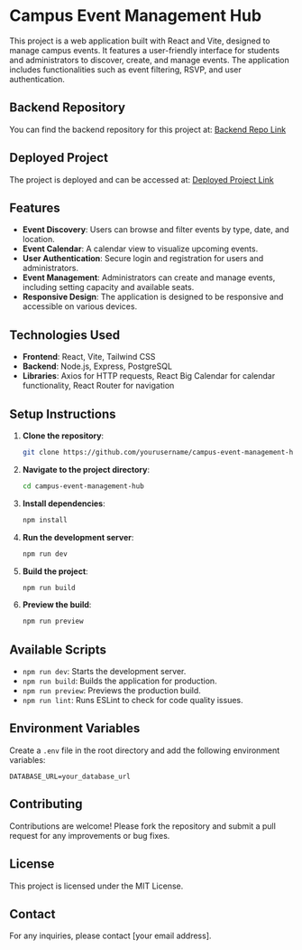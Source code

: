 # Campus Event Management Hub

This project is a web application built with React and Vite, designed to manage campus events. It features a user-friendly interface for students and administrators to discover, create, and manage events. The application includes functionalities such as event filtering, RSVP, and user authentication.

## Backend Repository

You can find the backend repository for this project at: [Backend Repo Link](https://github.com/Classickayy/EventManagementSystemBackend)

## Deployed Project

The project is deployed and can be accessed at: [Deployed Project Link](#)

## Features

- **Event Discovery**: Users can browse and filter events by type, date, and location.
- **Event Calendar**: A calendar view to visualize upcoming events.
- **User Authentication**: Secure login and registration for users and administrators.
- **Event Management**: Administrators can create and manage events, including setting capacity and available seats.
- **Responsive Design**: The application is designed to be responsive and accessible on various devices.

## Technologies Used

- **Frontend**: React, Vite, Tailwind CSS
- **Backend**: Node.js, Express, PostgreSQL
- **Libraries**: Axios for HTTP requests, React Big Calendar for calendar functionality, React Router for navigation

## Setup Instructions

1. **Clone the repository**:
   ```bash
   git clone https://github.com/yourusername/campus-event-management-hub.git
   ```

2. **Navigate to the project directory**:
   ```bash
   cd campus-event-management-hub
   ```

3. **Install dependencies**:
   ```bash
   npm install
   ```

4. **Run the development server**:
   ```bash
   npm run dev
   ```

5. **Build the project**:
   ```bash
   npm run build
   ```

6. **Preview the build**:
   ```bash
   npm run preview
   ```

## Available Scripts

- `npm run dev`: Starts the development server.
- `npm run build`: Builds the application for production.
- `npm run preview`: Previews the production build.
- `npm run lint`: Runs ESLint to check for code quality issues.

## Environment Variables

Create a `.env` file in the root directory and add the following environment variables:

```
DATABASE_URL=your_database_url
```

## Contributing

Contributions are welcome! Please fork the repository and submit a pull request for any improvements or bug fixes.

## License

This project is licensed under the MIT License.

## Contact

For any inquiries, please contact [your email address].
